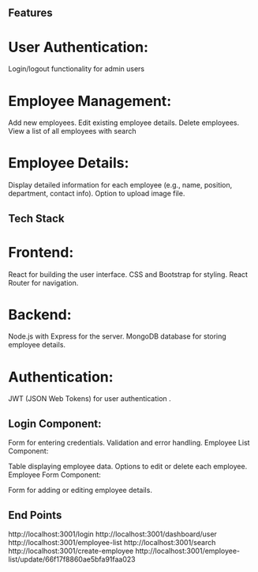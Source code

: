 ## Features
# User Authentication:

Login/logout functionality for admin users
# Employee Management:

Add new employees.
Edit existing employee details.
Delete employees.
View a list of all employees with search
# Employee Details:

Display detailed information for each employee (e.g., name, position, department, contact info).
Option to upload image file. 
        
## Tech Stack
# Frontend:

React for building the user interface.
 CSS and Bootstrap for styling.
React Router for navigation.
# Backend:

Node.js with Express for the server.
MongoDB database for storing employee details.
# Authentication:

JWT (JSON Web Tokens) for user authentication .
## Login Component:

Form for entering credentials.
Validation and error handling.
Employee List Component:

Table displaying employee data.
Options to edit or delete each employee.
Employee Form Component:

Form for adding or editing employee details.


## End Points
http://localhost:3001/login
http://localhost:3001/dashboard/user
http://localhost:3001/employee-list
http://localhost:3001/search
http://localhost:3001/create-employee
http://localhost:3001/employee-list/update/66f17f8860ae5bfa91faa023
